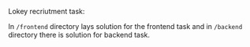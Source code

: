 Lokey recriutment task:

In `/frontend` directory lays solution for the frontend task and in `/backend` directory there is solution for backend task.
